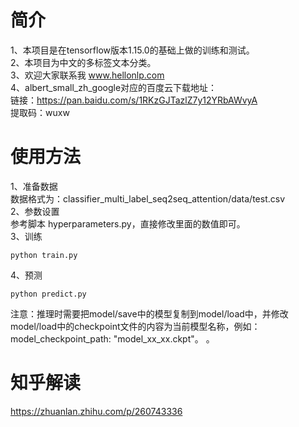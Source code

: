 # 简介
1、本项目是在tensorflow版本1.15.0的基础上做的训练和测试。  
2、本项目为中文的多标签文本分类。  
3、欢迎大家联系我 www.hellonlp.com  
4、albert_small_zh_google对应的百度云下载地址：  
   链接：https://pan.baidu.com/s/1RKzGJTazlZ7y12YRbAWvyA  
   提取码：wuxw  
 
# 使用方法
1、准备数据  
数据格式为：classifier_multi_label_seq2seq_attention/data/test.csv  
2、参数设置  
参考脚本 hyperparameters.py，直接修改里面的数值即可。  
3、训练  
```
python train.py
```
4、预测
```
python predict.py
```
注意：推理时需要把model/save中的模型复制到model/load中，并修改model/load中的checkpoint文件的内容为当前模型名称，例如：model_checkpoint_path: "model_xx_xx.ckpt"。
。

 
# 知乎解读
https://zhuanlan.zhihu.com/p/260743336
